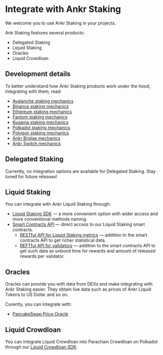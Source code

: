 # Integrate with Ankr Staking
We welcome you to use Ankr Staking in your projects.

Ank Staking features several products:
* Delegated Staking
* Liquid Staking
* Oracles
* Liquid Crowdloan

## Development details
To better understand how Ankr Staking products work under the hood, integrating with them, read:
* [Avalanche staking mechanics](/staking/for-integrators/dev-details/avax-liquid-staking-mechanics/)
* [Binance staking mechanics](/staking/for-integrators/dev-details/bnb-liquid-staking-mechanics/)
* [Ethereum staking mechanics](/staking/for-integrators/dev-details/eth-liquid-staking-mechanics/)
* [Fantom staking mechanics](/staking/for-integrators/dev-details/ftm-liquid-staking-mechanics/)
* [Kusama staking mechanics](/staking/for-integrators/dev-details/ksm-liquid-staking-mechanics/)
* [Polkadot staking mechanics](/staking/for-integrators/dev-details/dot-liquid-staking-mechanics/)
* [Polygon staking mechanics](/staking/for-integrators/dev-details/matic-liquid-staking-mechanics/)
* [Ankr Bridge mechanics](/staking/for-integrators/dev-details/bridge-mechanics/)
* [Ankr Switch mechanics](/staking/for-integrators/dev-details/switch-mechanics/)

## Delegated Staking
Currently, no integration options are available for Delegated Staking. Stay tuned for future releases!

## Liquid Staking 
You can integrate with Ankr Liquid Staking through:  
* [Liquid Staking SDK](/staking/for-integrators/sdk/liquid-staking-sdk/) — a more convenient option with wider access and more conventional methods naming. 
* [Smart Contracts API](/staking/for-integrators/smart-contract-api/overview/) — direct access to our Liquid Staking smart contracts.
  * [RESTful API for Liquid Staking metrics](/staking/for-integrators/restful-api/staking-metrics/) — addition to the smart contracts API to get richer statistical data.
  * [REFTful API for validators](/staking/for-integrators/restful-api/validator-api/) — addition to the smart contracts API to get such data as unbond time for rewards and amount of released rewards per validator. 

## Oracles 
Oracles can provide you with data from DEXs and make integrating with Ankr Staking easier.
They obtain live data such as prices of Ankr Liquid Tokens to US Dollar and so on.

Curently, you can integrate with:
* [PancakeSwap Price Oracle](/staking/for-integrators/oracles/pancakeswap-oracle/)

## Liquid Crowdloan
You can integrate Liquid Crowdloan into Parachain Crowdloan on Polkadot through our [Liquid Crowdloan SDK](/docs/staking/for-integrators/sdk/liquid-crowdloan-sdk/).

